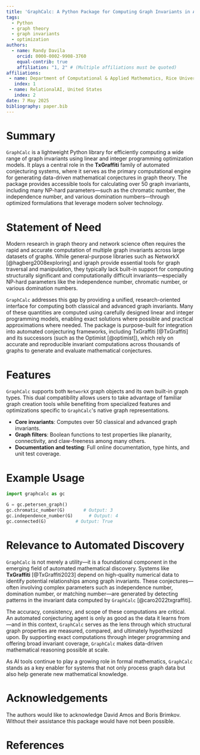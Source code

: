 ```yaml
---
title: 'GraphCalc: A Python Package for Computing Graph Invariants in Automated Conjecturing Systems'
tags:
  - Python
  - graph theory
  - graph invariants
  - optimization
authors:
  - name: Randy Davila
    orcid: 0000-0002-9908-3760
    equal-contrib: true
    affiliation: "1, 2" # (Multiple affiliations must be quoted)
affiliations:
 - name: Department of Computational & Applied Mathematics, Rice University, United States
   index: 1
 - name: RelationalAI, United States
   index: 2
date: 7 May 2025
bibliography: paper.bib
---
```


# Summary

`GraphCalc` is a lightweight Python library for efficiently computing a wide range of graph invariants using linear and integer programming optimization models. It plays a central role in the **TxGraffiti** family of automated conjecturing systems, where it serves as the primary computational engine for generating data-driven mathematical conjectures in graph theory. The package provides accessible tools for calculating over 50 graph invariants, including many NP-hard parameters—such as the chromatic number, the independence number, and various domination numbers—through optimized formulations that leverage modern solver technology.

# Statement of Need

Modern research in graph theory and network science often requires the rapid and accurate computation of multiple graph invariants across large datasets of graphs. While general-purpose libraries such as NetworkX [@hagberg2008exploring] and igraph provide essential tools for graph traversal and manipulation, they typically lack built-in support for computing structurally significant and computationally difficult invariants—especially NP-hard parameters like the independence number, chromatic number, or various domination numbers.

`GraphCalc` addresses this gap by providing a unified, research-oriented interface for computing both classical and advanced graph invariants. Many of these quantities are computed using carefully designed linear and integer programming models, enabling exact solutions where possible and practical approximations where needed. The package is purpose-built for integration into automated conjecturing frameworks, including TxGraffiti [@TxGraffiti] and its successors (such as the Optimist [@optimist]), which rely on accurate and reproducible invariant computations across thousands of graphs to generate and evaluate mathematical conjectures.

# Features

`GraphCalc` supports both `NetworkX` graph objects and its own built-in graph types. This dual compatibility allows users to take advantage of familiar graph creation tools while benefiting from specialized features and optimizations specific to `GraphCalc`'s native graph representations.

* **Core invariants**: Computes over 50 classical and advanced graph invariants.
* **Graph filters**: Boolean functions to test properties like planarity, connectivity, and claw-freeness among many others.
* **Documentation and testing**: Full online documentation, type hints, and unit test coverage.

# Example Usage

```python
import graphcalc as gc

G = gc.petersen_graph()
gc.chromatic_number(G)       # Output: 3
gc.independence_number(G)      # Output: 4
gc.connected(G)           # Output: True
```

# Relevance to Automated Discovery

`GraphCalc` is not merely a utility—it is a foundational component in the emerging field of automated mathematical discovery. Systems like **TxGraffiti** [@TxGraffiti2023] depend on high-quality numerical data to identify potential relationships among graph invariants. These conjectures—often involving complex parameters such as independence number, domination number, or matching number—are generated by detecting patterns in the invariant data computed by `GraphCalc` [@caro2022txgraffiti].

The accuracy, consistency, and scope of these computations are critical. An automated conjecturing agent is only as good as the data it learns from—and in this context, `GraphCalc` serves as the lens through which structural graph properties are measured, compared, and ultimately hypothesized upon. By supporting exact computations through integer programming and offering broad invariant coverage, `GraphCalc` makes data-driven mathematical reasoning possible at scale.

As AI tools continue to play a growing role in formal mathematics, `GraphCalc` stands as a key enabler for systems that not only process graph data but also help generate new mathematical knowledge.

# Acknowledgements

The authors would like to acknowledge David Amos and Boris Brimkov. Without their assistance this package would have not been possible.

# References
